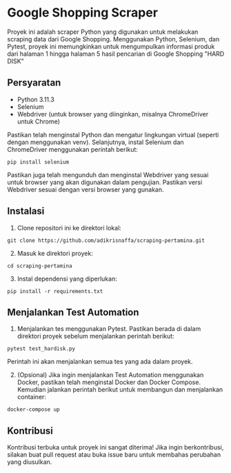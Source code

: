 # Google Shopping Scraper

Proyek ini adalah scraper Python yang digunakan untuk melakukan scraping data dari Google Shopping. Menggunakan Python, Selenium, dan Pytest, proyek ini memungkinkan untuk mengumpulkan informasi produk dari halaman 1 hingga halaman 5 hasil pencarian di Google Shopping "HARD DISK"

## Persyaratan

- Python 3.11.3
- Selenium
- Webdriver (untuk browser yang diinginkan, misalnya ChromeDriver untuk Chrome)

Pastikan telah menginstal Python dan mengatur lingkungan virtual (seperti dengan menggunakan venv). Selanjutnya, instal Selenium dan ChromeDriver menggunakan perintah berikut:
```
pip install selenium
```
Pastikan juga telah mengunduh dan menginstal Webdriver yang sesuai untuk browser yang akan digunakan dalam pengujian. Pastikan versi Webdriver sesuai dengan versi browser yang gunakan.

## Instalasi
1. Clone repositori ini ke direktori lokal:

```
git clone https://github.com/adikrisnaffa/scraping-pertamina.git
```

2. Masuk ke direktori proyek:

```
cd scraping-pertamina
```
3. Instal dependensi yang diperlukan:

```
pip install -r requirements.txt
```

## Menjalankan Test Automation

1. Menjalankan tes menggunakan Pytest. Pastikan berada di dalam direktori proyek sebelum menjalankan perintah berikut:
```
pytest test_hardisk.py
```
Perintah ini akan menjalankan semua tes yang ada dalam proyek.

2. (Opsional) Jika ingin menjalankan Test Automation menggunakan Docker, pastikan telah menginstal Docker dan Docker Compose. Kemudian jalankan perintah berikut untuk membangun dan menjalankan container:

```
docker-compose up
```

## Kontribusi

Kontribusi terbuka untuk proyek ini sangat diterima! Jika ingin berkontribusi, silakan buat pull request atau buka issue baru untuk membahas perubahan yang diusulkan.
